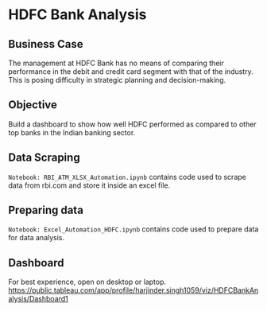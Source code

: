 # HDFC Bank Analysis

## Business Case
The management at HDFC Bank has no means of comparing their performance in the debit and credit card segment with that of the industry. This is posing difficulty in strategic planning and decision-making.

## Objective
Build a dashboard to show how well HDFC performed as compared to other top banks in the Indian banking sector.

## Data Scraping
`Notebook: RBI_ATM_XLSX_Automation.ipynb` contains code used to scrape data from rbi.com and store it inside an excel file.

## Preparing data
`Notebook: Excel_Automation_HDFC.ipynb` contains code used to prepare data for data analysis.

## Dashboard
For best experience, open on desktop or laptop.
https://public.tableau.com/app/profile/harjinder.singh1059/viz/HDFCBankAnalysis/Dashboard1

